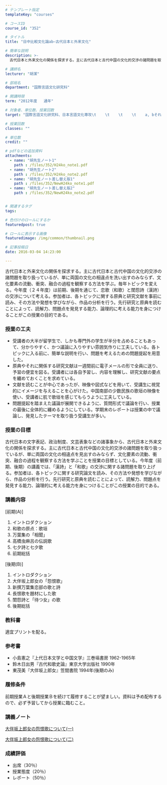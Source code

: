 ```yaml
---
# テンプレート指定
templateKey: "courses"

# コースID
course_id: "352"

# タイトル
title: "日中比較文化論ab—古代日本と外来文化"

# 簡単な説明
description: >-
  古代日本と外来文化の関係を探求する。主に古代日本と古代中国の文化的交渉の諸問題を取り扱っているが、単に両国の文化の相違点を洗い出すのみならず、文化要素の流動、衝突、融合の過程を観察する方法を学ぶ。毎年...

# 講師名
lecturer: "胡潔"

# 部局名
department: "国際言語文化研究科"

# 開講時限
term: "2012年度	通年"

# 対象者、単位数、授業回数
target: "国際言語文化研究科、日本言語文化専攻\t    \t    \t    \t    a, bそれぞれ2単位、週1回全15回"

# 授業回数
classes: ""

# 単位数
credit: ""

# pdfなどの追加資料
attachments: 
  - name: "胡先生ノート1" 
    path : /files/352/H24ko_note1.pdf
  - name: "胡先生ノート2" 
    path : /files/352/H24ko_note2.pdf
  - name: "胡先生ノート差し替え版1" 
    path : /files/352/NewH24ko_note1.pdf
  - name: "胡先生ノート差し替え版2" 
    path : /files/352/NewH24ko_note2.pdf


# 関連するタグ
tags:

# 色付けのロールにするか
featuredpost: true

# ロールに表示する画像
featuredimage: /img/common/thumbnail.png

# 記事投稿日
date: 2016-03-04 14:23:00

---
```

古代日本と外来文化の関係を探求する。主に古代日本と古代中国の文化的交渉の諸問題を取り扱っているが、単に両国の文化の相違点を洗い出すのみならず、文化要素の流動、衝突、融合の過程を観察する方法を学ぶ。毎年トピックを変える。今年度（２４年度）は前期、後期を通じて、恋歌（和歌）と閨怨詩（漢詩）の交渉について考える。参加者は、各トピックに関する原典と研究文献を事前に読み、その方法や発想を学びながら、作品の分析を行う。先行研究と原典を読むことによって、読解力、問題点を発見する能力、論理的に考える能力を身につけることがこの授業の目的である。
### 授業の工夫

  * 受講者の大半が留学生で、しかも専門外の学生が半分を占めることもあって、分かりやすく、かつ議論に入りやすい雰囲気作りに工夫している。各トピックに入る前に、簡単な説明を行い、問題を考えるための問題提起を用意した。
  * 原典やそれに関係する研究文献は一週間前に電子メールの形で全員に送り、予習の便宜を図る。受講者には各自予習し、内容を理解し、研究文献の要点を纏めておくことを求めている。
  * 文献を読むことが中心であったが、映像や図式などを用いて、受講生に視覚的にイメージを与えることを心がけた。中国南部の少数民族の歌垣の映像を使い、受講者に肌で歌垣を感じてもらうように工夫している。
  * 問題提起を踏まえた議論が展開できるように、質問形式で議論を行い、授業の最後に全体的に纏めるようにしている。学期末のレポートは授業の中で議論し、発見したテーマを取り扱う受講生が多い。

### 授業の目標

古代日本の文字表記、政治制度、文芸表象などの諸事象から、古代日本と外来文化の関係を探求する。主に古代日本と古代中国の文化的交渉の諸問題を取り扱っているが、単に両国の文化の相違点を見出すのみならず、文化要素の流動、衝突、融合の過程を観察する方法を学ぶことを授業の目標としている。今年度（前期、後期）の講義では、「漢詩」と「和歌」の交渉に関する諸問題を取り上げる。参加者は、各トピックに関する研究論文を読み、その方法や発想を学びながら、作品の分析を行う。先行研究と原典を読むことによって、読解力、問題点を発見する能力、論理的に考える能力を身につけることがこの授業の目的である。 

### 講義内容

[前期(A)] 

  1. イントロダクション
  2. 和歌の原点：歌垣
  3. 万葉集の「相聞」
  4. 高橋虫麻呂の伝説歌
  5. 七夕詩と七夕歌
  6. 前期総括

[後期(B)] 

  1. イントロダクション
  2. 大伴坂上郎女の「怨恨歌」
  3. 新撰万葉集恋部の歌と詩
  4. 長恨歌を題材にした歌
  5. 閨怨詩と「待つ女」の歌
  6. 後期総括

### 教科書

適宜プリントを配る。

### 参考書

  * 小島憲之『上代日本文学と中国文学』三巻塙書房 1962-1965年
  * 鈴木日出男『古代和歌史論』東京大学出版社 1990年
  * 東茂美『大伴坂上郎女』笠間書院 1994年(後期のみ)

### 履修条件

前期授業Ａと後期授業Ｂを続けて履修することが望ましい。資料は予め配布するので、必ず予習してから授業に臨むこと。

### 講義ノート


[大伴坂上郎女の怨恨歌について(一)](/files/352/NewH24ko_note1.pdf) 




[大伴坂上郎女の怨恨歌について(二)](/files/352/NewH24ko_note2.pdf) 

### 成績評価

  * 出席（30％）
  * 授業態度（20％）
  * レポート（50％）
